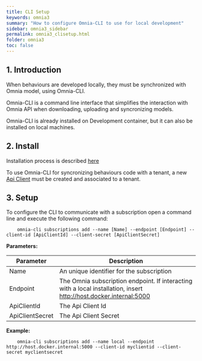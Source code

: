 ```yaml
---
title: CLI Setup
keywords: omnia3
summary: "How to configure Omnia-CLI to use for local development"
sidebar: omnia3_sidebar
permalink: omnia3_clisetup.html
folder: omnia3
toc: false
---
```


## 1. Introduction

When behaviours are developed locally, they must be synchronized with Omnia model, using Omnia-CLI.

Omnia-CLI is a command line interface that simplifies the interaction with Omnia API when downloading, uploading and syncronizing models.

Omnia-CLI is already installed on Development container, but it can also be installed on local machines.

## 2. Install

Installation process is described [here](https://github.com/OMNIALowCode/omnia-cli#installation)

To use Omnia-CLI for syncronizing behaviours code with a tenant, a new [Api Client](omnia3_management_introduction.html#4-api-clients) must be created and associated to a tenant.

## 3. Setup

To configure the CLI to communicate with a subscription open a command line and execute the following command:

```
    omnia-cli subscriptions add --name [Name] --endpoint [Endpoint] --client-id [ApiClientId] --client-secret [ApiClientSecret]
```


**Parameters:**

| Parameter | Description |
|-------|--------|
| Name | An unique identifier for the subscription |
| Endpoint | The Omnia subscription endpoint. If interacting with a local installation, insert http://host.docker.internal:5000 |
| ApiClientId | The Api Client Id |
| ApiClientSecret | The Api Client Secret |

**Example:**

```
    omnia-cli subscriptions add --name local --endpoint http://host.docker.internal:5000 --client-id myclientid --client-secret myclientsecret
```